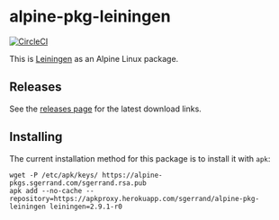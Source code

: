 # alpine-pkg-leiningen

[![CircleCI](https://circleci.com/gh/sgerrand/alpine-pkg-leiningen.svg?style=svg)](https://circleci.com/gh/sgerrand/alpine-pkg-leiningen)

This is [Leiningen][leiningen] as an Alpine Linux package.

## Releases

See the [releases page][releases] for the latest download links.

## Installing

The current installation method for this package is to install it with `apk`:

    wget -P /etc/apk/keys/ https://alpine-pkgs.sgerrand.com/sgerrand.rsa.pub
    apk add --no-cache --repository=https://apkproxy.herokuapp.com/sgerrand/alpine-pkg-leiningen leiningen=2.9.1-r0

[leiningen]: https://leiningen.org
[releases]: https://github.com/sgerrand/alpine-pkg-leiningen/releases/
